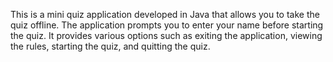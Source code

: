 This is a mini quiz application developed in Java that allows you to take the quiz offline. The application prompts you to enter your name before starting the quiz. It provides various options such as exiting the application, viewing the rules, starting the quiz, and quitting the quiz.
